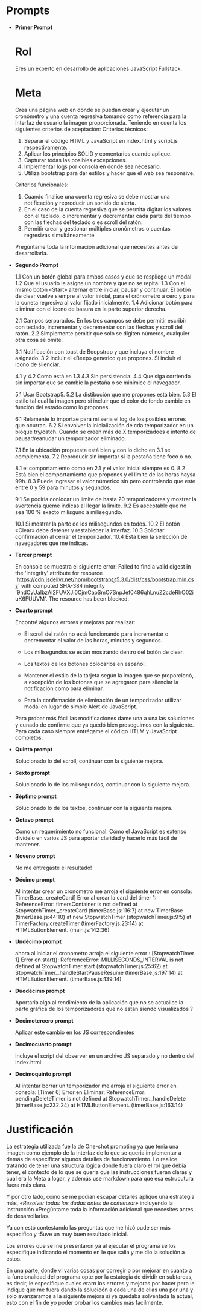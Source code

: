 # Prompts
- **Primer Prompt**

    # Rol
    Eres un experto en desarrollo de aplicaciones JavaScript Fullstack.

    # Meta
    Crea una página web en donde se puedan crear y ejecutar un cronómetro y una cuenta regresiva tomando como referencia para la interfaz de usuario la imagen proporcionada.  Teniendo en cuenta los siguientes criterios de aceptación:
    Criterios técnicos:
    1. Separar el código HTML y JavaScript en index.html y script.js respectivamente.
    2. Aplicar los principios SOLID y comentarios cuando aplique.
    3. Capturar todas las posibles excepciones.
    4. Implementar logs por consola en donde sea necesario.
    5. Utiliza bootstrap para dar estilos y hacer que el web sea responsive.

    Criterios funcionales:
    1. Cuando finalice una cuenta regresiva se debe mostrar una notificación y reproducir un sonido de alerta.
    2. En el caso de la cuenta regresiva que se permita digitar los valores con el teclado, o incrementar y decrementar cada parte del tiempo con las flechas del teclado o es scroll del ratón.
    3. Permitir crear y gestionar múltiples cronómetros o cuentas regresivas simultáneamente


    Pregúntame toda la información adicional que necesites antes de desarrollarla.

- **Segundo Prompt**

    1.1 Con un botón global para ambos casos y que se respliege un modal.
    1.2 Que el usuario le asigne un nombre y que no se repita.
    1.3 Con el mismo botón «Start» alternar entre iniciar, pausar y continuar. El botón de clear vuelve siempre al valor inicial, para el crónometro a cero y para la cuneta regresiva al valor fijado inicialmente.
    1.4 Adicionar botón para eliminar con el icono de basura en la parte superior derecha.

    2.1 Campos serparados. En los tres campos se debe permitir escribir con teclado, incrementar y decrementar con las flechas y scroll del ratón.
    2.2 Simplemente pemitir que solo se digiten números, cualquier otra cosa se omite.

    3.1 Notificación con toast de Boopstrap y que incluya el nombre asignado.
    3.2 Incluir el «Beep» generico que propones. Si incluir el icono de silenciar.

    4.1 y 4.2 Como está en 1.3
    4.3 Sin persistencia.
    4.4 Que siga corriendo sin importar que se cambie la pestaña o se minimice el navegador.

    5.1 Usar Bootstrap5.
    5.2 La distibución que me propones está bien.
    5.3 El estilo tal cual la imagen pero si incluir que el color de fondo cambie en función del estado como lo propones.

    6.1 Relamente lo importae para mi seria el log de los posibles errores que ocurran.
    6.2 Si envolver la inicialización de cda temporizador en un bloque try/catch. Cuando se creen más de X temporizadoes e intento de pausar/reanudar un temporizador eliminado.

    7.1 En la ubicación propuesta está bien y con lo dicho en 3.1 se complementa.
    7.2 Reproducir sin importar si la pestaña tiene foco o no. 

    8.1 el comportamiento como en 2.1 y el valor inicial siempre es 0.
    8.2 Está bien el comportamiento que propones y el limite de las horas haysa 99h.
    8.3 Puede ingresar el valor númerico sin pero controlando que este entre 0 y 59 para minutos y segundos.

    9.1 Se podiria conlocar un limite de hasta 20 temporizadores y mostrar la avertencia queme indicas al llegar la limite.
    9.2 Es asceptable que no sea 100 % exacto milisguno a milisegundo.

    10.1 Si mostrar la parte de los milisegundos en todos.
    10.2 El botón «Clear» debe detener y restablecer la interfaz.
    10.3 Solicitar confirmación al cerrar el temporizador.
    10.4 Esta bien la selección de navegadores que me indicas.

- **Tercer prompt**

    En consola se muestra el siguiente error: Failed to find a valid digest in the 'integrity' attribute for resource 'https://cdn.jsdelivr.net/npm/bootstrap@5.3.0/dist/css/bootstrap.min.css' with computed SHA-384 integrity '9ndCyUaIbzAi2FUVXJi0CjmCapSmO7SnpJef0486qhLnuZ2cdeRhO02iuK6FUUVM'. The resource has been blocked.

- **Cuarto prompt**

    Encontré algunos errores y mejoras por realizar:

    - El scroll del ratón no está funcionando para incrementar o decrementar el valor de las horas, minutos y segundos. 

    - Los milisegundos se están mostrando dentro del botón de clear.

    - Los textos de los botones colocarlos en español. 

    - Mantener el estilo de la tarjeta según la imagen que se proporcionó, a excepción de los botones que se agregaron para silenciar la notificación como para eliminar.

    - Para la confirmación de eliminación de un temporizador utilizar modal en lugar de simple Alert de JavaScript.

    Para probar más fácil las modificaciones dame una a una las soluciones y cunado de confirme que ya quedó bien proseguimos con la siguiente. Para cada caso siempre entrégame el código HTLM y JavaScript completos.

- **Quinto prompt**

    Solucionado lo del scroll, continuar con la siguiente mejora.

- **Sexto prompt**

    Solucionado lo de los milisegundos, continuar con la siguiente mejora.


- **Séptimo prompt**

    Solucionado lo de los textos, continuar con la siguiente mejora.

- **Octavo prompt**

    Como un requerimiento no funcional: Cómo el JavaScript es extenso divídelo en varios JS para aportar claridad y hacerlo más fácil de mantener.

- **Noveno prompt**

    No me entregaste el resultado!

- **Décimo prompt**

    Al intentar crear un cronometro me arroja el siguiente error en consola: TimerBase._createCard] Error al crear la card del timer 1: ReferenceError: timersContainer is not defined
    at StopwatchTimer._createCard (timerBase.js:116:7)
    at new TimerBase (timerBase.js:44:10)
    at new StopwatchTimer (stopwatchTimer.js:9:5)
    at TimerFactory.createTimer (timerFactory.js:23:14)
    at HTMLButtonElement.<anonymous> (main.js:142:36)

- **Undécimo prompt**

    ahora al iniciar el cronometro arroja el siguiente error : [StopwatchTimer 1] Error en start(): ReferenceError: MILLISECONDS_INTERVAL is not defined
    at StopwatchTimer.start (stopwatchTimer.js:25:62)
    at StopwatchTimer._handleStartPauseResume (timerBase.js:197:14)
    at HTMLButtonElement.<anonymous> (timerBase.js:139:14)

- **Duodécimo prompt**

    Aportaria algo al rendimiento de la aplicación que no se actualice la parte gráfica de los temporizadores que no están siendo visualizados ?

- **Decimotercero prompt**

    Aplicar este cambio en los JS correspondientes


- **Decimocuarto prompt**

    incluye el script del observer en un archivo JS separado y no dentro del index.html

- **Decimoquinto prompt**

    Al intentar borrar un temporizador me arroja el siguiente error en consola: [Timer 6] Error en Eliminar: ReferenceError: pendingDeleteTimer is not defined
    at StopwatchTimer._handleDelete (timerBase.js:232:24)
    at HTMLButtonElement.<anonymous> (timerBase.js:163:14)


# Justificación
La estrategia utilizada fue la de One-shot prompting ya que tenia una imagen como ejemplo de la interfaz de lo que se queria implementar a demás de especificar algunos detalles de funcionamiento. Lo realice tratando de tener una structura lógica donde fuera claro el rol que debia tener, el contexto de lo que se queria que las instrucciones fueran claras y cual era la Meta a logar, y además use markdown para que esa estrucutura fuera más clara.

Y por otro lado, como se me podian escapar detalles aplique una estrategia más, *«Resolver todas las dudas antes de comenzar»* incluyendo la instrucción «Pregúntame toda la información adicional que necesites antes de desarrollarla».

Ya con estó contestando las preguntas que me hizó pude ser más especifico y t5uve un muy buen resultado inicial.

Los errores que se me presentaron ya al ejecutar el programa se los especifique indicando el momento en le que salia y me dio la solución a estos.

En una parte, donde vi varias cosas por corregir o por mejorar en cuanto a la funcionalidad del programa opte por la estategia de dividir en subtareas, es decir, le especifique cuales erarn los errores y mejoras por hacer pero le indique que me fuera dando la solucioón a cada una de ellas una por una y solo avanzaramos a la siguiente mejora si ya quedaba solventada la actual, esto con el fin de yo poder probar los cambios más facilmente.